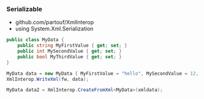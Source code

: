 <div class="slidetext-bg">

### Serializable

* github.com/partouf/XmlInterop
* using System.Xml.Serialization

```c#
public class MyData {
    public string MyFirstValue { get; set; }
    public int MySecondValue { get; set; }
    public bool MyThirdValue { get; set; }
}
```

```c#
MyData data = new MyData { MyFirstValue = "hello", MySecondValue = 12, MyThirdValue = true };
XmlInterop.WriteXml(fw, data);
```

```c#
MyData data2 = XmlInterop.CreateFromXml<MyData>(xmldata);
```

</div>

